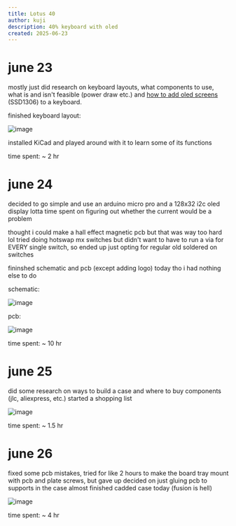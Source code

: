 ```yaml
---
title: Lotus 40
author: kuji
description: 40% keyboard with oled
created: 2025-06-23
---
```

# june 23

mostly just did research on keyboard layouts, what components to use, what is and isn't feasible (power draw etc.) and [how to add oled screens](https://www.reddit.com/r/MechanicalKeyboards/comments/5xubd7/adding_oled_display_to_your_build_using_qmk/) (SSD1306) to a keyboard.

finished keyboard layout: 

![image](https://github.com/user-attachments/assets/51d3bd32-1b42-4540-a29f-3105bcd739a0)

installed KiCad and played around with it to learn some of its functions

time spent: ~ 2 hr

# june 24

decided to go simple and use an arduino micro pro and a 128x32 i2c oled display
lotta time spent on figuring out whether the current would be a problem

thought i could make a hall effect magnetic pcb but that was way too hard lol
tried doing hotswap mx switches but didn't want to have to run a via for EVERY single switch, so ended up just opting for regular old soldered on switches

fininshed schematic and pcb (except adding logo) today tho i had nothing else to do

schematic:

![image](https://github.com/user-attachments/assets/20292e4b-2e47-4380-b39e-f41227bd368d)

pcb:

![image](https://github.com/user-attachments/assets/ff3f34cf-637d-4334-a6f5-d579f115ff23)

time spent: ~ 10 hr

# june 25

did some research on ways to build a case and where to buy components (jlc, aliexpress, etc.)
started a shopping list

![image](https://github.com/user-attachments/assets/6bebe3fb-ebc9-45f9-9b7f-74cf043c0baf)

time spent: ~ 1.5 hr

# june 26

fixed some pcb mistakes, tried for like 2 hours to make the board tray mount with pcb and plate screws, but gave up
decided on just gluing pcb to supports in the case 
almost finished cadded case today (fusion is hell)

![image](https://github.com/user-attachments/assets/63c8542b-e709-4dd7-9c51-0b833c2610a3)


time spent: ~ 4 hr
